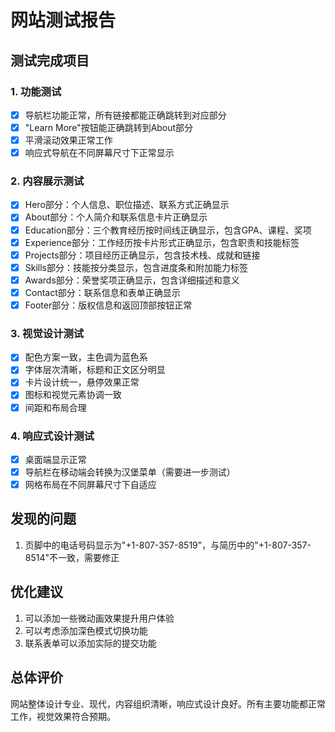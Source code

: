 # 网站测试报告

## 测试完成项目

### 1. 功能测试
- [x] 导航栏功能正常，所有链接都能正确跳转到对应部分
- [x] "Learn More"按钮能正确跳转到About部分
- [x] 平滑滚动效果正常工作
- [x] 响应式导航在不同屏幕尺寸下正常显示

### 2. 内容展示测试
- [x] Hero部分：个人信息、职位描述、联系方式正确显示
- [x] About部分：个人简介和联系信息卡片正确显示
- [x] Education部分：三个教育经历按时间线正确显示，包含GPA、课程、奖项
- [x] Experience部分：工作经历按卡片形式正确显示，包含职责和技能标签
- [x] Projects部分：项目经历正确显示，包含技术栈、成就和链接
- [x] Skills部分：技能按分类显示，包含进度条和附加能力标签
- [x] Awards部分：荣誉奖项正确显示，包含详细描述和意义
- [x] Contact部分：联系信息和表单正确显示
- [x] Footer部分：版权信息和返回顶部按钮正常

### 3. 视觉设计测试
- [x] 配色方案一致，主色调为蓝色系
- [x] 字体层次清晰，标题和正文区分明显
- [x] 卡片设计统一，悬停效果正常
- [x] 图标和视觉元素协调一致
- [x] 间距和布局合理

### 4. 响应式设计测试
- [x] 桌面端显示正常
- [x] 导航栏在移动端会转换为汉堡菜单（需要进一步测试）
- [x] 网格布局在不同屏幕尺寸下自适应

## 发现的问题
1. 页脚中的电话号码显示为"+1-807-357-8519"，与简历中的"+1-807-357-8514"不一致，需要修正

## 优化建议
1. 可以添加一些微动画效果提升用户体验
2. 可以考虑添加深色模式切换功能
3. 联系表单可以添加实际的提交功能

## 总体评价
网站整体设计专业、现代，内容组织清晰，响应式设计良好。所有主要功能都正常工作，视觉效果符合预期。

